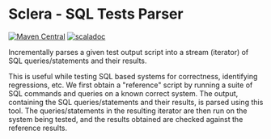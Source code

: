 # Sclera - SQL Tests Parser

[![Maven Central](https://maven-badges.herokuapp.com/maven-central/com.scleradb/sclera-sqltests-parser_2.13/badge.svg)](https://maven-badges.herokuapp.com/maven-central/com.scleradb/sclera-sqltests-parser_2.13)
[![scaladoc](https://javadoc.io/badge2/com.scleradb/sclera-sqltests-parser_2.13/scaladoc.svg)](https://javadoc.io/doc/com.scleradb/sclera-sqltests-parser_2.13)

Incrementally parses a given test output script into a stream (iterator) of SQL queries/statements and their results.

This is useful while testing SQL based systems for correctness, identifying regressions, etc. We first obtain a "reference" script by running a suite of SQL commands and queries on a known correct system. The output, containing the SQL queries/statements and their results, is parsed using this tool. The queries/statements in the resulting iterator are then run on the system being tested, and the results obtained are checked against the reference results.
